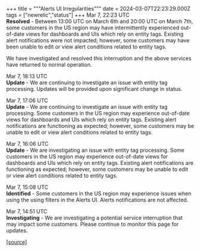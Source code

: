 +++
title = """Alerts UI Irregularities"""
date = 2024-03-07T22:23:29.000Z
tags = ["newrelic","status"]
+++
Mar 7, 22:23 UTC  
**Resolved** - Between 13:00 UTC on March 6th and 20:00 UTC on March 7th, some customers in the US region may have intermittently experienced out-of-date views for dashboards and UIs which rely on entity tags. Existing alert notifications were not impacted; however, some customers may have been unable to edit or view alert conditions related to entity tags.  
  
We have investigated and resolved this interruption and the above services have returned to normal operation.

Mar 7, 18:13 UTC  
**Update** - We are continuing to investigate an issue with entity tag processing. Updates will be provided upon significant change in status.

Mar 7, 17:06 UTC  
**Update** - We are continuing to investigate an issue with entity tag processing. Some customers in the US region may experience out-of-date views for dashboards and UIs which rely on entity tags. Existing alert notifications are functioning as expected; however, some customers may be unable to edit or view alert conditions related to entity tags.

Mar 7, 16:06 UTC  
**Update** - We are investigating an issue with entity tag processing. Some customers in the US region may experience out-of-date views for dashboards and UIs which rely on entity tags. Existing alert notifications are functioning as expected; however, some customers may be unable to edit or view alert conditions related to entity tags.

Mar 7, 15:08 UTC  
**Identified** - Some customers in the US region may experience issues when using the using filters in the Alerts UI. Alerts notifications are not affected.

Mar 7, 14:51 UTC  
**Investigating** - We are investigating a potential service interruption that may impact some customers. Please continue to monitor this page for updates.

[[source]](https://status.newrelic.com/incidents/mhkfvg60t6kg)
